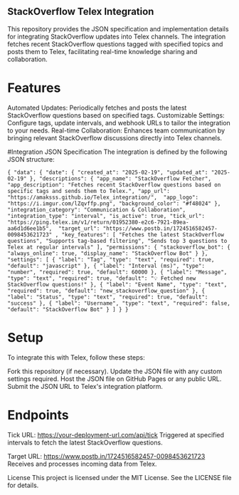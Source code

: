 ## StackOverflow Telex Integration
This repository provides the JSON specification and implementation details for integrating StackOverflow updates into Telex channels. The integration fetches recent StackOverflow questions tagged with specified topics and posts them to Telex, facilitating real-time knowledge sharing and collaboration.

# Features
Automated Updates: Periodically fetches and posts the latest StackOverflow questions based on specified tags.
Customizable Settings: Configure tags, update intervals, and webhook URLs to tailor the integration to your needs.
Real-time Collaboration: Enhances team communication by bringing relevant StackOverflow discussions directly into Telex channels.

#Integration JSON Specification
The integration is defined by the following JSON structure:


`{
  "data": {
    "date": {
      "created_at": "2025-02-19",
      "updated_at": "2025-02-19"
    },
    "descriptions": {
      "app_name": "StackOverflow Fetcher",
      "app_description": "Fetches recent StackOverflow questions based on specific tags and sends them to Telex.",
      "app_url": "https://amaksss.github.io/Telex_integration/", 
      "app_logo": "https://i.imgur.com/lZqvffp.png",
      "background_color": "#f48024"
    },
    "integration_category": "Communication & Collaboration",
    "integration_type": "interval",
    "is_active": true,
    "tick_url": "https://ping.telex.im/v1/return/01952380-e2c6-7921-89ea-aa6d1d6ee1b5", 
    "target_url": "https://www.postb.in/1724516582457-0098453621723"
,
    "key_features": [
      "Fetches the latest StackOverflow questions",
      "Supports tag-based filtering",
      "Sends top 3 questions to Telex at regular intervals"
    ],
    "permissions": {
      "stackoverflow_bot": {
        "always_online": true,
        "display_name": "StackOverflow Bot"
      }
    },
    "settings": [
      {
        "label": "Tag",
        "type": "text",
        "required": true,
        "default": "javascript"
      },
      {
        "label": "Interval (ms)",
        "type": "number",
        "required": true,
        "default": 60000
      },
      {
        "label": "Message",
        "type": "text",
        "required": true,
        "default": "💡 Fetched new StackOverflow questions!"
      },
      {
        "label": "Event Name",
        "type": "text",
        "required": true,
        "default": "new_stackoverflow_question"
      },
      {
        "label": "Status",
        "type": "text",
        "required": true,
        "default": "success"
      },
      {
        "label": "Username",
        "type": "text",
        "required": false,
        "default": "StackOverflow Bot"
      }
    ]
  }
}`


# Setup
To integrate this with Telex, follow these steps:

Fork this repository (if necessary).
Update the JSON file with any custom settings required.
Host the JSON file on GitHub Pages or any public URL.
Submit the JSON URL to Telex's integration platform.
  


# Endpoints
Tick URL: https://your-deployment-url.com/api/tick
Triggered at specified intervals to fetch the latest StackOverflow questions.

Target URL: https://www.postb.in/1724516582457-0098453621723
Receives and processes incoming data from Telex.


License
This project is licensed under the MIT License. See the LICENSE file for details.
